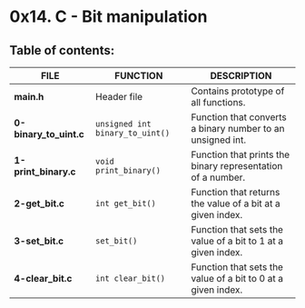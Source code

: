 # 0x14. C - Bit manipulation

## Table of contents:
|          FILE          |             FUNCTION            |                           DESCRIPTION                        |
| ---------------------- | ------------------------------- | ------------------------------------------------------------ |
| **main.h**             | Header file                     | Contains prototype of all  functions.                        |
| **0-binary_to_uint.c** | `unsigned int binary_to_uint()` | Function that converts a binary number to an unsigned int.   |
| **1-print_binary.c**   | `void print_binary()`           | Function that prints the binary representation of a number.  |
| **2-get_bit.c**        | `int get_bit()`                 | Function that returns the value of a bit at a given index.   |
| **3-set_bit.c**        | `set_bit()`                     | Function that sets the value of a bit to 1 at a given index. |
| **4-clear_bit.c**      | `int clear_bit()`               | Function that sets the value of a bit to 0 at a given index. |

